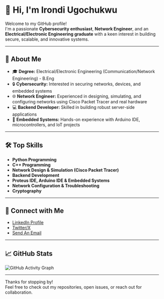# 👋 Hi, I'm Irondi Ugochukwu

Welcome to my GitHub profile!  
I'm a passionate **Cybersecurity enthusiast**, **Network Engineer**, and an **Electrical/Electronic Engineering graduate** with a keen interest in building secure, scalable, and innovative systems.

---

## 🚀 About Me

- 🎓 **Degree:** Electrical/Electronic Engineering (Communication/Network Engineering) - B.Eng
- 🔒 **Cybersecurity:** Interested in securing networks, devices, and embedded systems
- 🌐 **Network Engineer:** Experienced in designing, simulating, and configuring networks using Cisco Packet Tracer and real hardware
- 💻 **Backend Developer:** Skilled in building robust server-side applications
- 🤖 **Embedded Systems:** Hands-on experience with Arduino IDE, microcontrollers, and IoT projects

---

## 🛠️ Top Skills
- **Python Programming**
- **C++ Programming**
- **Network Design & Simulation (Cisco Packet Tracer)**
- **Backend Development**
- **Proteus IDE, Arduino IDE & Embedded Systems**
- **Network Configuration & Troubleshooting**
- **Cryptography**

---

## 🔗 Connect with Me

- [LinkedIn Profile](https://www.linkedin.com/in/ugochukwu-irondi-07483920b)<!-- Add your LinkedIn URL here -->
- [Twitter/X](#) <!-- Add your Twitter/X URL here -->
- [Send An Email](mailto:irondiugochukwu48@gmail.com) <!-- Add your email or contact method -->

---

## 📈 GitHub Stats

![GitHub Activity Graph](https://github-readme-activity-graph.vercel.app/graph?username=IrondiUg&theme=react-dark)

---

Thanks for stopping by!  
Feel free to check out my repositories, open issues, or reach out for collaboration.
